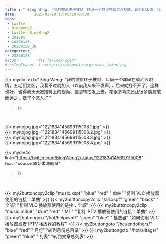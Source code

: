 ```yaml
---
title : " Bing Weng: “我的微信终于被封，只因一个群里在谈武汉疫情，五毛们太凶，我看不过就加入（以前我从来不发声），后来就打不开了。这样也好，省得我天天把推特上的视频、信息转拍发上去，花很多功夫还让很多朋友敬而远之，做了个恶人。”  "
date:        2020-01-28T18:08:10-07:00
tags:
 - twitter
 - BingWeng2
 - twitter_BingWeng2
 - 202001
 - 20200128
 - 20200128_18
categories:
 - 20200128
#icon:        "fas fa-lock-open"
#resImgTeaser: teaserpics/wikipedia.org/emacs-jokes.png
---
```


{{< mydiv text=" Bing Weng: “我的微信终于被封，只因一个群里在谈武汉疫情，五毛们太凶，我看不过就加入（以前我从来不发声），后来就打不开了。这样也好，省得我天天把推特上的视频、信息转拍发上去，花很多功夫还让很多朋友敬而远之，做了个恶人。”  "
>}}
<br>


 {{< mynojpg jpg="1221834145699115008.1.jpg" >}}<br>  {{< mynojpg jpg="1221834145699115008.2.jpg" >}}<br>  {{< mynojpg jpg="1221834145699115008.3.jpg" >}}<br>  {{< mynojpg jpg="1221834145699115008.4.jpg" >}}<br> 



{{< mydiv4o link="https://twitter.com/BingWeng2/status/1221834145699115008"
text="source 原始來源網址"
>}}


<br>

{{< my2buttoncopy2clip "music.xspf"        "blue"   "red"    " 单曲"  "复制 VLC 播放器使用的链接：单曲" >}} {{< my2buttoncopy2clip "/all.xspf"         "green"  "black"  " 全部"  "复制 VLC 播放器使用的链接：全部" >}} {{< my2buttoncopy2clip "music.m3u8"        "blue"   "red"    " M1 "    "复制 IPTV 播放器使用的链接：单曲" >}} {{< my2buttongoto      "/hot/helpxspf/"    "green"  "blue"   " 播放器" "如何使用 VLC 播放器或者 IPTV 播放器的教程" >}} {{< my2buttongoto      "/hot/endothers/"   "blue"   "red"    " 月份"   "转到月份总目录" >}} {{< my2buttongoto      "/hot/alltags/"     "green"  "blue"   " 列表"   "转到文章总列表" >}} 
